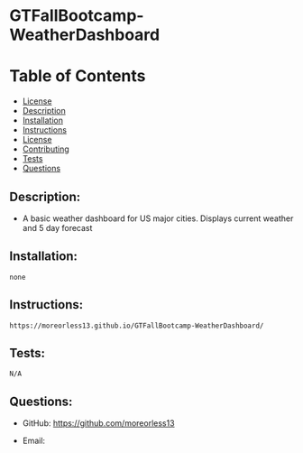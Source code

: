 # GTFallBootcamp-WeatherDashboard
# Table of Contents

- [License](#License)
- [Description](#Description)
- [Installation](#Installation)
- [Instructions](#Instructions)
- [License](#License)
- [Contributing](#Contributing)
- [Tests](#Tests)
- [Questions](#Questions)

    
## Description:


* A basic weather dashboard for US major cities. Displays current weather and 5 day forecast


    
## Installation:
```
none
```
## Instructions:
```
https://moreorless13.github.io/GTFallBootcamp-WeatherDashboard/
```
     
## Tests:
```
N/A
```
## Questions:

* GitHub: https://github.com/moreorless13

* Email: 